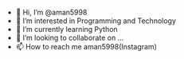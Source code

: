 - 👋 Hi, I’m @aman5998
- 👀 I’m interested in Programming and Technology
- 🌱 I’m currently learning Python
- 💞️ I’m looking to collaborate on ...
- 📫 How to reach me aman5998(Instagram)

<!---
Aman Kumar Shaw/aman5998 is a ✨ special ✨ repository because its `README.md` (this file) appears on your GitHub profile.
You can click the Preview link to take a look at your changes.
--->

